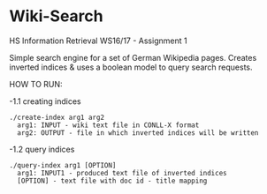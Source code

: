 # Wiki-Search
HS Information Retrieval WS16/17 - Assignment 1

Simple search engine for a set of German Wikipedia pages.
Creates inverted indices & uses a boolean model to query search requests.


HOW TO RUN:

-1.1 creating indices
```
./create-index arg1 arg2
  arg1: INPUT - wiki text file in CONLL-X format
  arg2: OUTPUT - file in which inverted indices will be written
```
  
-1.2 query indices

```
./query-index arg1 [OPTION]
  arg1: INPUT1 - produced text file of inverted indices
  [OPTION] - text file with doc id - title mapping
```
